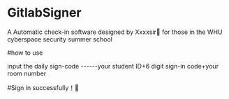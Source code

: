 # GitlabSigner
A Automatic check-in software designed by Xxxxsir👀 for those in the WHU cyberspace security summer school

#how to use

input the daily sign-code ------your student ID+6 digit sign-in code+your room number

#Sign in successfully！🥳
